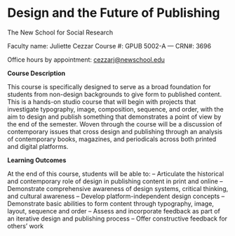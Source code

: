 # **Design and the Future of Publishing**
The New School for Social Research

Faculty name: Juliette Cezzar
Course #: GPUB 5002-A — CRN#: 3696

Office hours by appointment: cezzarj@newschool.edu



**Course Description**

This course is specifically designed to serve as a broad foundation for students from non-design backgrounds 
to give form to published content. This is a hands-on studio course that will begin with projects that investigate typography, image, composition, sequence, and order, with the aim to design and publish something that demonstrates a point of view by the end of the semester. Woven through the course will be a discussion of contemporary issues that cross design and publishing through an analysis of contemporary books, magazines, and periodicals across both printed and digital platforms.


**Learning Outcomes**

At the end of this course, students will be able to:
– Articulate the historical and contemporary role of design in publishing content in print and online
– Demonstrate comprehensive awareness of design systems, critical thinking, and cultural awareness
– Develop platform-independent design concepts
– Demonstrate basic abilities to form content through typography, image, layout, sequence and order
– Assess and incorporate feedback as part of an iterative design and publishing process
– Offer constructive feedback for others’ work



